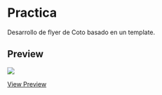# Practica
 Desarrollo de flyer de Coto basado en un template.
<br>
## Preview
[<img src="https://user-images.githubusercontent.com/54424032/65268120-db6cfa00-daec-11e9-859a-802b6ff99b2f.jpg">](https://em-stea.github.io/Blog-1/)

[View Preview](https://em-stea.github.io/Blog-1/)
